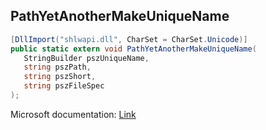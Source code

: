 ## PathYetAnotherMakeUniqueName

```csharp
[DllImport("shlwapi.dll", CharSet = CharSet.Unicode)]
public static extern void PathYetAnotherMakeUniqueName(
   StringBuilder pszUniqueName,
   string pszPath,
   string pszShort,
   string pszFileSpec
);
```

Microsoft documentation: [Link](https://learn.microsoft.com/en-us/windows/win32/api/shlobj_core/nf-shlobj_core-pathyetanothermakeuniquename)
